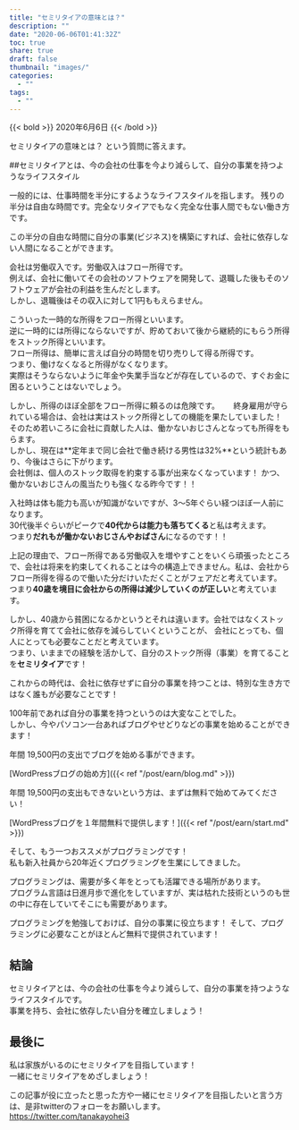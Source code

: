 ```yaml
---
title: "セミリタイアの意味とは？"
description: ""
date: "2020-06-06T01:41:32Z"
toc: true
share: true
draft: false
thumbnail: "images/"
categories:
  - ""
tags:
  - ""
---
```


{{< bold >}}
2020年6月6日
{{< /bold >}}

セミリタイアの意味とは？
という質問に答えます。

<!--more-->

##セミリタイアとは、今の会社の仕事を今より減らして、自分の事業を持つようなライフスタイル

一般的には、仕事時間を半分にするようなライフスタイルを指します。
残りの半分は自由な時間です。完全なリタイアでもなく完全な仕事人間でもない働き方です。  

この半分の自由な時間に自分の事業(ビジネス)を構築にすれば、会社に依存しない人間になることができます。  

会社は労働収入です。労働収入はフロー所得です。  
例えば、会社に働いてその会社のソフトウェアを開発して、退職した後もそのソフトウェアが会社の利益を生んだとします。  
しかし、退職後はその収入に対して1円ももえらません。  

こういった一時的な所得をフロー所得といいます。  
逆に一時的には所得にならないですが、貯めておいて後から継続的にもらう所得をストック所得といいます。  
フロー所得は、簡単に言えば自分の時間を切り売りして得る所得です。  
つまり、働けなくなると所得がなくなります。  
実際はそうならないように年金や失業手当などが存在しているので、すぐお金に困るということはないでしょう。  

しかし、所得のほぼ全部をフロー所得に頼るのは危険です。　　
終身雇用が守られている場合は、会社は実はストック所得としての機能を果たしていました！  
そのため若いころに会社に貢献した人は、働かないおじさんとなっても所得をもらます。  
しかし、現在は**定年まで同じ会社で働き続ける男性は32%**という統計もあり、今後はさらに下がります。  
会社側は、個人のストック取得を約束する事が出来なくなっています！
かつ、働かないおじさんの風当たりも強くなる昨今です！！

入社時は体も能力も高いが知識がないですが、3～5年ぐらい経つほぼ一人前になります。  
30代後半ぐらいがピークで**40代からは能力も落ちてくる**と私は考えます。  
つまり**だれもが働かないおじさんやおばさん**になるのです！！

上記の理由で、フロー所得である労働収入を増やすことをいくら頑張ったところで、会社は将来を約束してくれることは今の構造上できません。私は、会社からフロー所得を得るので働いた分だけいただくことがフェアだと考えています。 
つまり**40歳を境目に会社からの所得は減少していくのが正しい**と考えています。  

しかし、40歳から貧困になるかというとそれは違います。会社ではなくストック所得を育てて会社に依存を減らしていくということが、
会社にとっても、個人にとっても必要なことだと考えています。  
つまり、いままでの経験を活かして、自分のストック所得（事業）を育てることを**セミリタイア**です！

これからの時代は、会社に依存せずに自分の事業を持つことは、特別な生き方ではなく誰もが必要なことです！  

100年前であれば自分の事業を持つというのは大変なことでした。  
しかし、今やパソコン一台あればブログやせどりなどの事業を始めることができます！

年間 19,500円の支出でブログを始める事ができます。

[WordPressブログの始め方]({{< ref "/post/earn/blog.md" >}})  

年間 19,500円の支出もできないという方は、まずは無料で始めてみてください！

[WordPressブログを１年間無料で提供します！]({{< ref "/post/earn/start.md" >}})

そして、もう一つおススメがプログラミングです！  
私も新入社員から20年近くプログラミングを生業にしてきました。  

プログラミングは、需要が多く年をとっても活躍できる場所があります。  
プログラム言語は日進月歩で進化をしていますが、実は枯れた技術というのも世の中に存在していてそこにも需要があります。　　

プログラミングを勉強しておけば、自分の事業に役立ちます！
そして、プログラミングに必要なことがほとんど無料で提供されています！

## 結論

セミリタイアとは、今の会社の仕事を今より減らして、自分の事業を持つようなライフスタイルです。  
事業を持ち、会社に依存したい自分を確立しましょう！

## 最後に

私は家族がいるのにセミリタイアを目指しています！  
一緒にセミリタイアをめざしましょう！

この記事が役に立ったと思った方や一緒にセミリタイアを目指したいと言う方は、是非twitterのフォローをお願いします。  
https://twitter.com/tanakayohei3
